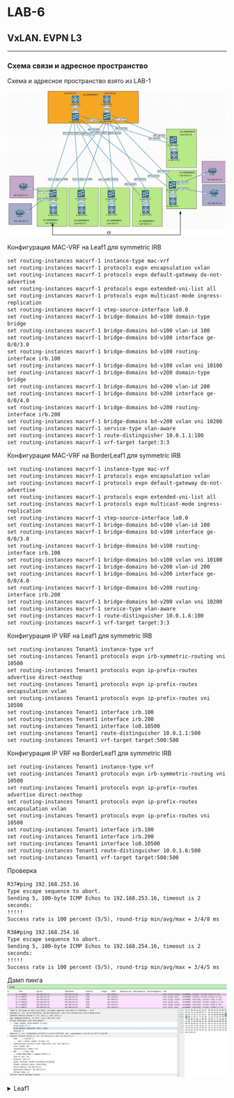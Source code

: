 # LAB-6

## VxLAN. EVPN L3
---
### Схема связи и адресное пространство
Схема и адресное пространство взято из LAB-1

![img_6.png](screenshots/Lab-6.JPG)

Конфигурация MAC-VRF на Leaf1 для symmetric IRB
```text
set routing-instances macvrf-1 instance-type mac-vrf
set routing-instances macvrf-1 protocols evpn encapsulation vxlan
set routing-instances macvrf-1 protocols evpn default-gateway do-not-advertise
set routing-instances macvrf-1 protocols evpn extended-vni-list all
set routing-instances macvrf-1 protocols evpn multicast-mode ingress-replication
set routing-instances macvrf-1 vtep-source-interface lo0.0
set routing-instances macvrf-1 bridge-domains bd-v100 domain-type bridge
set routing-instances macvrf-1 bridge-domains bd-v100 vlan-id 100
set routing-instances macvrf-1 bridge-domains bd-v100 interface ge-0/0/3.0
set routing-instances macvrf-1 bridge-domains bd-v100 routing-interface irb.100
set routing-instances macvrf-1 bridge-domains bd-v100 vxlan vni 10100
set routing-instances macvrf-1 bridge-domains bd-v200 domain-type bridge
set routing-instances macvrf-1 bridge-domains bd-v200 vlan-id 200
set routing-instances macvrf-1 bridge-domains bd-v200 interface ge-0/0/4.0
set routing-instances macvrf-1 bridge-domains bd-v200 routing-interface irb.200
set routing-instances macvrf-1 bridge-domains bd-v200 vxlan vni 10200
set routing-instances macvrf-1 service-type vlan-aware
set routing-instances macvrf-1 route-distinguisher 10.0.1.1:100
set routing-instances macvrf-1 vrf-target target:3:3
```
Конфигурация MAC-VRF на BorderLeaf1 для symmetric IRB
```text
set routing-instances macvrf-1 instance-type mac-vrf
set routing-instances macvrf-1 protocols evpn encapsulation vxlan
set routing-instances macvrf-1 protocols evpn default-gateway do-not-advertise
set routing-instances macvrf-1 protocols evpn extended-vni-list all
set routing-instances macvrf-1 protocols evpn multicast-mode ingress-replication
set routing-instances macvrf-1 vtep-source-interface lo0.0
set routing-instances macvrf-1 bridge-domains bd-v100 vlan-id 100
set routing-instances macvrf-1 bridge-domains bd-v100 interface ge-0/0/3.0
set routing-instances macvrf-1 bridge-domains bd-v100 routing-interface irb.100
set routing-instances macvrf-1 bridge-domains bd-v100 vxlan vni 10100
set routing-instances macvrf-1 bridge-domains bd-v200 vlan-id 200
set routing-instances macvrf-1 bridge-domains bd-v200 interface ge-0/0/4.0
set routing-instances macvrf-1 bridge-domains bd-v200 routing-interface irb.200
set routing-instances macvrf-1 bridge-domains bd-v200 vxlan vni 10200
set routing-instances macvrf-1 service-type vlan-aware
set routing-instances macvrf-1 route-distinguisher 10.0.1.6:100
set routing-instances macvrf-1 vrf-target target:3:3
```
Конфигурация IP VRF на Leaf1 для symmetric IRB
```text
set routing-instances Tenant1 instance-type vrf
set routing-instances Tenant1 protocols evpn irb-symmetric-routing vni 10500
set routing-instances Tenant1 protocols evpn ip-prefix-routes advertise direct-nexthop
set routing-instances Tenant1 protocols evpn ip-prefix-routes encapsulation vxlan
set routing-instances Tenant1 protocols evpn ip-prefix-routes vni 10500
set routing-instances Tenant1 interface irb.100
set routing-instances Tenant1 interface irb.200
set routing-instances Tenant1 interface lo0.10500
set routing-instances Tenant1 route-distinguisher 10.0.1.1:500
set routing-instances Tenant1 vrf-target target:500:500
```
Конфигурация IP VRF на BorderLeaf1 для symmetric IRB
```text
set routing-instances Tenant1 instance-type vrf
set routing-instances Tenant1 protocols evpn irb-symmetric-routing vni 10500
set routing-instances Tenant1 protocols evpn ip-prefix-routes advertise direct-nexthop
set routing-instances Tenant1 protocols evpn ip-prefix-routes encapsulation vxlan
set routing-instances Tenant1 protocols evpn ip-prefix-routes vni 10500
set routing-instances Tenant1 interface irb.100
set routing-instances Tenant1 interface irb.200
set routing-instances Tenant1 interface lo0.10500
set routing-instances Tenant1 route-distinguisher 10.0.1.6:500
set routing-instances Tenant1 vrf-target target:500:500
```
Проверка
```text
R37#ping 192.168.253.16      
Type escape sequence to abort.
Sending 5, 100-byte ICMP Echos to 192.168.253.16, timeout is 2 seconds:
!!!!!
Success rate is 100 percent (5/5), round-trip min/avg/max = 3/4/8 ms
```
```text
R38#ping 192.168.254.16
Type escape sequence to abort.
Sending 5, 100-byte ICMP Echos to 192.168.254.16, timeout is 2 seconds:
!!!!!
Success rate is 100 percent (5/5), round-trip min/avg/max = 3/4/5 ms
```
Дамп пинга
![img_6.1.png](screenshots/Lab-6.1.JPG)

<details>
<summary>Leaf1</summary>

``` text
root@Leaf1> show route    

inet.0: 12 destinations, 17 routes (12 active, 0 holddown, 0 hidden)
+ = Active Route, - = Last Active, * = Both

10.0.1.0/32        *[BGP/170] 1w0d 03:16:57, localpref 100
                      AS path: 4200000001 I, validation-state: unverified
                    >  to 10.2.1.0 via ge-0/0/1.0
10.0.1.1/32        *[Direct/0] 1w1d 23:56:35
                    >  via lo0.0
10.0.1.2/32        *[BGP/170] 1w0d 03:16:57, localpref 100
                      AS path: 4200000001 4200000012 I, validation-state: unverified
                       to 10.2.1.0 via ge-0/0/1.0
                    >  to 10.2.2.0 via ge-0/0/2.0
                    [BGP/170] 1w0d 03:16:57, localpref 100
                      AS path: 4200000001 4200000012 I, validation-state: unverified
                    >  to 10.2.1.0 via ge-0/0/1.0
10.0.1.3/32        *[BGP/170] 1w0d 03:16:57, localpref 100
                      AS path: 4200000001 4200000013 I, validation-state: unverified
                       to 10.2.1.0 via ge-0/0/1.0
                    >  to 10.2.2.0 via ge-0/0/2.0
                    [BGP/170] 1w0d 03:16:57, localpref 100
                      AS path: 4200000001 4200000013 I, validation-state: unverified
                    >  to 10.2.1.0 via ge-0/0/1.0
10.0.1.4/32        *[BGP/170] 1w0d 03:16:57, localpref 100
                      AS path: 4200000001 4200000014 I, validation-state: unverified
                       to 10.2.1.0 via ge-0/0/1.0
                    >  to 10.2.2.0 via ge-0/0/2.0
                    [BGP/170] 1w0d 03:16:57, localpref 100
                      AS path: 4200000001 4200000014 I, validation-state: unverified
                    >  to 10.2.1.0 via ge-0/0/1.0
10.0.1.5/32        *[BGP/170] 1w0d 03:16:57, localpref 100
                      AS path: 4200000001 4200000015 I, validation-state: unverified
                       to 10.2.1.0 via ge-0/0/1.0
                    >  to 10.2.2.0 via ge-0/0/2.0
                    [BGP/170] 1w0d 03:16:57, localpref 100
                      AS path: 4200000001 4200000015 I, validation-state: unverified
                    >  to 10.2.1.0 via ge-0/0/1.0
10.0.1.6/32        *[BGP/170] 1w0d 03:16:57, localpref 100
                      AS path: 4200000001 4200000016 I, validation-state: unverified
                       to 10.2.1.0 via ge-0/0/1.0
                    >  to 10.2.2.0 via ge-0/0/2.0
                    [BGP/170] 1w0d 03:16:57, localpref 100
                      AS path: 4200000001 4200000016 I, validation-state: unverified
                    >  to 10.2.1.0 via ge-0/0/1.0
10.0.2.0/32        *[BGP/170] 1w0d 03:17:17, localpref 100
                      AS path: 4200000001 I, validation-state: unverified
                    >  to 10.2.2.0 via ge-0/0/2.0
10.2.1.0/31        *[Direct/0] 1w1d 23:56:35
                    >  via ge-0/0/1.0
10.2.1.1/32        *[Local/0] 1w1d 23:56:35
                       Local via ge-0/0/1.0
10.2.2.0/31        *[Direct/0] 1w1d 23:56:35
                    >  via ge-0/0/2.0
10.2.2.1/32        *[Local/0] 1w1d 23:56:35
                       Local via ge-0/0/2.0

Tenant1.inet.0: 8 destinations, 10 routes (8 active, 0 holddown, 0 hidden)
+ = Active Route, - = Last Active, * = Both

192.168.253.0/24   *[Direct/0] 1d 03:47:44
                    >  via irb.200
                    [EVPN/170] 1d 03:44:54
                    >  to 10.2.1.0 via ge-0/0/1.0
                       to 10.2.2.0 via ge-0/0/2.0
192.168.253.1/32   *[Local/0] 1d 03:47:44
                       Local via irb.200
192.168.253.11/32  *[EVPN/7] 1d 03:52:36
                    >  via irb.200
192.168.253.16/32  *[EVPN/7] 01:19:52
                    >  to 10.2.1.0 via ge-0/0/1.0
                       to 10.2.2.0 via ge-0/0/2.0
192.168.254.0/24   *[Direct/0] 1d 03:47:02
                    >  via irb.100
                    [EVPN/170] 1d 03:44:54
                    >  to 10.2.1.0 via ge-0/0/1.0
                       to 10.2.2.0 via ge-0/0/2.0
192.168.254.1/32   *[Local/0] 1d 03:47:02
                       Local via irb.100
192.168.254.11/32  *[EVPN/7] 1d 03:42:16
                    >  via irb.100
192.168.254.16/32  *[EVPN/7] 03:02:48
                    >  to 10.2.1.0 via ge-0/0/1.0
                       to 10.2.2.0 via ge-0/0/2.0

inet6.0: 2 destinations, 2 routes (2 active, 0 holddown, 0 hidden)
+ = Active Route, - = Last Active, * = Both

fe80::5284:e2ff:fe00:1800/128
                   *[Local/0] 1w2d 00:50:42
                       Reject
ff02::2/128        *[INET6/0] 1w2d 00:51:07
                       MultiRecv

Tenant1.inet6.0: 1 destinations, 1 routes (1 active, 0 holddown, 0 hidden)
+ = Active Route, - = Last Active, * = Both

ff02::2/128        *[INET6/0] 1d 23:55:40
                       MultiRecv

bgp.evpn.0: 32 destinations, 48 routes (32 active, 0 holddown, 0 hidden)
+ = Active Route, - = Last Active, * = Both

1:10.0.1.1:0::05fa56ea0b0000277400::FFFF:FFFF/192 AD/ESI        
                   *[EVPN/170] 22:54:26
                       Indirect
1:10.0.1.1:0::05fa56ea0b000027d800::FFFF:FFFF/192 AD/ESI        
                   *[EVPN/170] 22:54:26
                       Indirect
1:10.0.1.6:0::05fa56ea100000277400::FFFF:FFFF/192 AD/ESI        
                   *[BGP/170] 03:03:24, localpref 100, from 10.0.1.0
                      AS path: 4200000001 4200000016 I, validation-state: unverified
                    >  to 10.2.1.0 via ge-0/0/1.0
                       to 10.2.2.0 via ge-0/0/2.0
                    [BGP/170] 03:03:24, localpref 100, from 10.0.2.0
                      AS path: 4200000001 4200000016 I, validation-state: unverified
                    >  to 10.2.1.0 via ge-0/0/1.0
                       to 10.2.2.0 via ge-0/0/2.0
1:10.0.1.6:0::05fa56ea10000027d800::FFFF:FFFF/192 AD/ESI        
                   *[BGP/170] 03:03:24, localpref 100, from 10.0.2.0
                      AS path: 4200000001 4200000016 I, validation-state: unverified
                       to 10.2.1.0 via ge-0/0/1.0
                    >  to 10.2.2.0 via ge-0/0/2.0
                    [BGP/170] 03:03:24, localpref 100, from 10.0.1.0
                      AS path: 4200000001 4200000016 I, validation-state: unverified
                       to 10.2.1.0 via ge-0/0/1.0
                    >  to 10.2.2.0 via ge-0/0/2.0
2:10.0.1.1:100::10100::00:00:5e:00:01:01/304 MAC/IP        
                   *[EVPN/170] 22:54:26
                       Indirect
2:10.0.1.1:100::10100::aa:bb:cc:00:01:00/304 MAC/IP        
                   *[EVPN/170] 1d 03:53:15
                       Indirect
2:10.0.1.1:100::10100::aa:bb:cc:80:01:00/304 MAC/IP        
                   *[EVPN/170] 1d 03:42:16
                       Indirect
2:10.0.1.1:100::10200::00:00:5e:00:01:01/304 MAC/IP        
                   *[EVPN/170] 22:54:26
                       Indirect
2:10.0.1.1:100::10200::aa:bb:cc:00:02:00/304 MAC/IP        
                   *[EVPN/170] 1d 03:53:15
                       Indirect
2:10.0.1.1:100::10200::aa:bb:cc:80:02:00/304 MAC/IP        
                   *[EVPN/170] 1d 03:52:55
                       Indirect
2:10.0.1.6:100::10100::00:00:5e:00:01:01/304 MAC/IP        
                   *[BGP/170] 03:03:24, localpref 100, from 10.0.1.0
                      AS path: 4200000001 4200000016 I, validation-state: unverified
                    >  to 10.2.1.0 via ge-0/0/1.0, Push 631
                       to 10.2.2.0 via ge-0/0/2.0, Push 631
                    [BGP/170] 03:03:24, localpref 100, from 10.0.2.0
                      AS path: 4200000001 4200000016 I, validation-state: unverified
                    >  to 10.2.1.0 via ge-0/0/1.0, Push 631
                       to 10.2.2.0 via ge-0/0/2.0, Push 631
2:10.0.1.6:100::10100::aa:bb:cc:00:04:00/304 MAC/IP        
                   *[BGP/170] 1d 03:36:30, localpref 100, from 10.0.2.0
                      AS path: 4200000001 4200000016 I, validation-state: unverified
                    >  to 10.2.1.0 via ge-0/0/1.0, Push 631
                       to 10.2.2.0 via ge-0/0/2.0, Push 631
                    [BGP/170] 1d 03:36:30, localpref 100, from 10.0.1.0
                      AS path: 4200000001 4200000016 I, validation-state: unverified
                    >  to 10.2.1.0 via ge-0/0/1.0, Push 631
                       to 10.2.2.0 via ge-0/0/2.0, Push 631
2:10.0.1.6:100::10100::aa:bb:cc:80:04:00/304 MAC/IP        
                   *[BGP/170] 1d 03:34:35, localpref 100, from 10.0.1.0
                      AS path: 4200000001 4200000016 I, validation-state: unverified
                    >  to 10.2.1.0 via ge-0/0/1.0, Push 631
                       to 10.2.2.0 via ge-0/0/2.0, Push 631
                    [BGP/170] 1d 03:34:35, localpref 100, from 10.0.2.0
                      AS path: 4200000001 4200000016 I, validation-state: unverified
                    >  to 10.2.1.0 via ge-0/0/1.0, Push 631
                       to 10.2.2.0 via ge-0/0/2.0, Push 631
2:10.0.1.6:100::10200::00:00:5e:00:01:01/304 MAC/IP        
                   *[BGP/170] 03:03:24, localpref 100, from 10.0.2.0
                      AS path: 4200000001 4200000016 I, validation-state: unverified
                       to 10.2.1.0 via ge-0/0/1.0, Push 637
                    >  to 10.2.2.0 via ge-0/0/2.0, Push 637
                    [BGP/170] 03:03:24, localpref 100, from 10.0.1.0
                      AS path: 4200000001 4200000016 I, validation-state: unverified
                       to 10.2.1.0 via ge-0/0/1.0, Push 637
                    >  to 10.2.2.0 via ge-0/0/2.0, Push 637
2:10.0.1.6:100::10200::aa:bb:cc:00:03:00/304 MAC/IP        
                   *[BGP/170] 1d 03:36:31, localpref 100, from 10.0.1.0
                      AS path: 4200000001 4200000016 I, validation-state: unverified
                       to 10.2.1.0 via ge-0/0/1.0, Push 637
                    >  to 10.2.2.0 via ge-0/0/2.0, Push 637
                    [BGP/170] 1d 03:36:31, localpref 100, from 10.0.2.0
                      AS path: 4200000001 4200000016 I, validation-state: unverified
                       to 10.2.1.0 via ge-0/0/1.0, Push 637
                    >  to 10.2.2.0 via ge-0/0/2.0, Push 637
2:10.0.1.6:100::10200::aa:bb:cc:80:03:00/304 MAC/IP        
                   *[BGP/170] 01:19:52, localpref 100, from 10.0.1.0
                      AS path: 4200000001 4200000016 I, validation-state: unverified
                       to 10.2.1.0 via ge-0/0/1.0, Push 637
                    >  to 10.2.2.0 via ge-0/0/2.0, Push 637
                    [BGP/170] 01:19:52, localpref 100, from 10.0.2.0
                      AS path: 4200000001 4200000016 I, validation-state: unverified
                       to 10.2.1.0 via ge-0/0/1.0, Push 637
                    >  to 10.2.2.0 via ge-0/0/2.0, Push 637
2:10.0.1.1:100::10100::00:00:5e:00:01:01::192.168.254.254/304 MAC/IP        
                   *[EVPN/170] 22:54:26
                       Indirect
2:10.0.1.1:100::10100::aa:bb:cc:80:01:00::192.168.254.11/304 MAC/IP        
                   *[EVPN/170] 1d 03:42:16
                       Indirect
2:10.0.1.1:100::10200::00:00:5e:00:01:01::192.168.253.254/304 MAC/IP        
                   *[EVPN/170] 22:54:26
                       Indirect
2:10.0.1.1:100::10200::aa:bb:cc:80:02:00::192.168.253.11/304 MAC/IP        
                   *[EVPN/170] 1d 03:52:36
                       Indirect
2:10.0.1.6:100::10100::00:00:5e:00:01:01::192.168.254.254/304 MAC/IP        
                   *[BGP/170] 03:03:24, localpref 100, from 10.0.1.0
                      AS path: 4200000001 4200000016 I, validation-state: unverified
                    >  to 10.2.1.0 via ge-0/0/1.0, Push 631
                       to 10.2.2.0 via ge-0/0/2.0, Push 631
                    [BGP/170] 03:03:24, localpref 100, from 10.0.2.0
                      AS path: 4200000001 4200000016 I, validation-state: unverified
                    >  to 10.2.1.0 via ge-0/0/1.0, Push 631
                       to 10.2.2.0 via ge-0/0/2.0, Push 631
2:10.0.1.6:100::10100::aa:bb:cc:80:04:00::192.168.254.16/304 MAC/IP        
                   *[BGP/170] 03:02:48, localpref 100, from 10.0.2.0
                      AS path: 4200000001 4200000016 I, validation-state: unverified
                       to 10.2.1.0 via ge-0/0/1.0, Push 631
                    >  to 10.2.2.0 via ge-0/0/2.0, Push 631
                    [BGP/170] 03:02:48, localpref 100, from 10.0.1.0
                      AS path: 4200000001 4200000016 I, validation-state: unverified
                       to 10.2.1.0 via ge-0/0/1.0, Push 631
                    >  to 10.2.2.0 via ge-0/0/2.0, Push 631
2:10.0.1.6:100::10200::00:00:5e:00:01:01::192.168.253.254/304 MAC/IP        
                   *[BGP/170] 03:03:24, localpref 100, from 10.0.2.0
                      AS path: 4200000001 4200000016 I, validation-state: unverified
                       to 10.2.1.0 via ge-0/0/1.0, Push 637
                    >  to 10.2.2.0 via ge-0/0/2.0, Push 637
                    [BGP/170] 03:03:24, localpref 100, from 10.0.1.0
                      AS path: 4200000001 4200000016 I, validation-state: unverified
                       to 10.2.1.0 via ge-0/0/1.0, Push 637
                    >  to 10.2.2.0 via ge-0/0/2.0, Push 637
2:10.0.1.6:100::10200::aa:bb:cc:80:03:00::192.168.253.16/304 MAC/IP        
                   *[BGP/170] 01:19:52, localpref 100, from 10.0.1.0
                      AS path: 4200000001 4200000016 I, validation-state: unverified
                    >  to 10.2.1.0 via ge-0/0/1.0, Push 637
                       to 10.2.2.0 via ge-0/0/2.0, Push 637
                    [BGP/170] 01:19:52, localpref 100, from 10.0.2.0
                      AS path: 4200000001 4200000016 I, validation-state: unverified
                    >  to 10.2.1.0 via ge-0/0/1.0, Push 637
                       to 10.2.2.0 via ge-0/0/2.0, Push 637
3:10.0.1.1:100::10100::10.0.1.1/248 IM            
                   *[EVPN/170] 1d 04:29:53
                       Indirect
3:10.0.1.1:100::10200::10.0.1.1/248 IM            
                   *[EVPN/170] 1d 04:29:53
                       Indirect
3:10.0.1.6:100::10100::10.0.1.6/248 IM            
                   *[BGP/170] 1d 23:45:32, localpref 100, from 10.0.1.0
                      AS path: 4200000001 4200000016 I, validation-state: unverified
                    >  to 10.2.1.0 via ge-0/0/1.0
                       to 10.2.2.0 via ge-0/0/2.0
                    [BGP/170] 1d 23:45:32, localpref 100, from 10.0.2.0
                      AS path: 4200000001 4200000016 I, validation-state: unverified
                    >  to 10.2.1.0 via ge-0/0/1.0
                       to 10.2.2.0 via ge-0/0/2.0
3:10.0.1.6:100::10200::10.0.1.6/248 IM            
                   *[BGP/170] 1d 22:54:03, localpref 100, from 10.0.2.0
                      AS path: 4200000001 4200000016 I, validation-state: unverified
                       to 10.2.1.0 via ge-0/0/1.0
                    >  to 10.2.2.0 via ge-0/0/2.0
                    [BGP/170] 1d 22:54:03, localpref 100, from 10.0.1.0
                      AS path: 4200000001 4200000016 I, validation-state: unverified
                       to 10.2.1.0 via ge-0/0/1.0
                    >  to 10.2.2.0 via ge-0/0/2.0
5:10.0.1.1:500::0::192.168.253.0::24/248               
                   *[EVPN/170] 1d 03:47:44
                       Fictitious
5:10.0.1.1:500::0::192.168.254.0::24/248               
                   *[EVPN/170] 1d 03:47:02
                       Fictitious
5:10.0.1.6:500::0::192.168.253.0::24/248               
                   *[BGP/170] 1d 03:44:54, localpref 100, from 10.0.1.0
                      AS path: 4200000001 4200000016 I, validation-state: unverified
                    >  to 10.2.1.0 via ge-0/0/1.0, Push 656
                       to 10.2.2.0 via ge-0/0/2.0, Push 656
                    [BGP/170] 1d 03:44:54, localpref 100, from 10.0.2.0
                      AS path: 4200000001 4200000016 I, validation-state: unverified
                    >  to 10.2.1.0 via ge-0/0/1.0, Push 656
                       to 10.2.2.0 via ge-0/0/2.0, Push 656
5:10.0.1.6:500::0::192.168.254.0::24/248               
                   *[BGP/170] 1d 03:44:54, localpref 100, from 10.0.1.0
                      AS path: 4200000001 4200000016 I, validation-state: unverified
                    >  to 10.2.1.0 via ge-0/0/1.0, Push 656
                       to 10.2.2.0 via ge-0/0/2.0, Push 656
                    [BGP/170] 03:03:24, localpref 100, from 10.0.2.0
                      AS path: 4200000001 4200000016 I, validation-state: unverified
                    >  to 10.2.1.0 via ge-0/0/1.0, Push 656
                       to 10.2.2.0 via ge-0/0/2.0, Push 656

Tenant1.evpn.0: 6 destinations, 10 routes (6 active, 0 holddown, 0 hidden)
+ = Active Route, - = Last Active, * = Both
                                        
2:10.0.1.6:100::10100::aa:bb:cc:80:04:00::192.168.254.16/304 MAC/IP        
                   *[BGP/170] 03:02:48, localpref 100, from 10.0.2.0
                      AS path: 4200000001 4200000016 I, validation-state: unverified
                       to 10.2.1.0 via ge-0/0/1.0, Push 631
                    >  to 10.2.2.0 via ge-0/0/2.0, Push 631
                    [BGP/170] 03:02:48, localpref 100, from 10.0.1.0
                      AS path: 4200000001 4200000016 I, validation-state: unverified
                       to 10.2.1.0 via ge-0/0/1.0, Push 631
                    >  to 10.2.2.0 via ge-0/0/2.0, Push 631
2:10.0.1.6:100::10200::aa:bb:cc:80:03:00::192.168.253.16/304 MAC/IP        
                   *[BGP/170] 01:19:52, localpref 100, from 10.0.1.0
                      AS path: 4200000001 4200000016 I, validation-state: unverified
                    >  to 10.2.1.0 via ge-0/0/1.0, Push 637
                       to 10.2.2.0 via ge-0/0/2.0, Push 637
                    [BGP/170] 01:19:52, localpref 100, from 10.0.2.0
                      AS path: 4200000001 4200000016 I, validation-state: unverified
                    >  to 10.2.1.0 via ge-0/0/1.0, Push 637
                       to 10.2.2.0 via ge-0/0/2.0, Push 637
5:10.0.1.1:500::0::192.168.253.0::24/248               
                   *[EVPN/170] 1d 03:47:44
                       Fictitious
5:10.0.1.1:500::0::192.168.254.0::24/248               
                   *[EVPN/170] 1d 03:47:02
                       Fictitious
5:10.0.1.6:500::0::192.168.253.0::24/248               
                   *[BGP/170] 1d 03:44:54, localpref 100, from 10.0.1.0
                      AS path: 4200000001 4200000016 I, validation-state: unverified
                    >  to 10.2.1.0 via ge-0/0/1.0, Push 656
                       to 10.2.2.0 via ge-0/0/2.0, Push 656
                    [BGP/170] 1d 03:44:54, localpref 100, from 10.0.2.0
                      AS path: 4200000001 4200000016 I, validation-state: unverified
                    >  to 10.2.1.0 via ge-0/0/1.0, Push 656
                       to 10.2.2.0 via ge-0/0/2.0, Push 656
5:10.0.1.6:500::0::192.168.254.0::24/248               
                   *[BGP/170] 1d 03:44:54, localpref 100, from 10.0.1.0
                      AS path: 4200000001 4200000016 I, validation-state: unverified
                    >  to 10.2.1.0 via ge-0/0/1.0, Push 656
                       to 10.2.2.0 via ge-0/0/2.0, Push 656
                    [BGP/170] 03:03:24, localpref 100, from 10.0.2.0
                      AS path: 4200000001 4200000016 I, validation-state: unverified
                    >  to 10.2.1.0 via ge-0/0/1.0, Push 656
                       to 10.2.2.0 via ge-0/0/2.0, Push 656

__default_evpn__.evpn.0: 2 destinations, 2 routes (2 active, 0 holddown, 0 hidden)
+ = Active Route, - = Last Active, * = Both

1:10.0.1.1:0::05fa56ea0b0000277400::FFFF:FFFF/192 AD/ESI        
                   *[EVPN/170] 22:54:26
                       Indirect
1:10.0.1.1:0::05fa56ea0b000027d800::FFFF:FFFF/192 AD/ESI        
                   *[EVPN/170] 22:54:26
                       Indirect

macvrf-1.evpn.0: 26 destinations, 40 routes (26 active, 0 holddown, 0 hidden)
+ = Active Route, - = Last Active, * = Both

1:10.0.1.6:0::05fa56ea100000277400::FFFF:FFFF/192 AD/ESI        
                   *[BGP/170] 03:03:24, localpref 100, from 10.0.1.0
                      AS path: 4200000001 4200000016 I, validation-state: unverified
                    >  to 10.2.1.0 via ge-0/0/1.0
                       to 10.2.2.0 via ge-0/0/2.0
                    [BGP/170] 03:03:24, localpref 100, from 10.0.2.0
                      AS path: 4200000001 4200000016 I, validation-state: unverified
                    >  to 10.2.1.0 via ge-0/0/1.0
                       to 10.2.2.0 via ge-0/0/2.0
1:10.0.1.6:0::05fa56ea10000027d800::FFFF:FFFF/192 AD/ESI        
                   *[BGP/170] 03:03:24, localpref 100, from 10.0.2.0
                      AS path: 4200000001 4200000016 I, validation-state: unverified
                       to 10.2.1.0 via ge-0/0/1.0
                    >  to 10.2.2.0 via ge-0/0/2.0
                    [BGP/170] 03:03:24, localpref 100, from 10.0.1.0
                      AS path: 4200000001 4200000016 I, validation-state: unverified
                       to 10.2.1.0 via ge-0/0/1.0
                    >  to 10.2.2.0 via ge-0/0/2.0
2:10.0.1.1:100::10100::00:00:5e:00:01:01/304 MAC/IP        
                   *[EVPN/170] 22:54:26
                       Indirect
2:10.0.1.1:100::10100::aa:bb:cc:00:01:00/304 MAC/IP        
                   *[EVPN/170] 1d 03:53:15
                       Indirect
2:10.0.1.1:100::10100::aa:bb:cc:80:01:00/304 MAC/IP        
                   *[EVPN/170] 1d 03:42:16
                       Indirect
2:10.0.1.1:100::10200::00:00:5e:00:01:01/304 MAC/IP        
                   *[EVPN/170] 22:54:26
                       Indirect
2:10.0.1.1:100::10200::aa:bb:cc:00:02:00/304 MAC/IP        
                   *[EVPN/170] 1d 03:53:15
                       Indirect
2:10.0.1.1:100::10200::aa:bb:cc:80:02:00/304 MAC/IP        
                   *[EVPN/170] 1d 03:52:55
                       Indirect
2:10.0.1.6:100::10100::00:00:5e:00:01:01/304 MAC/IP        
                   *[BGP/170] 03:03:24, localpref 100, from 10.0.1.0
                      AS path: 4200000001 4200000016 I, validation-state: unverified
                    >  to 10.2.1.0 via ge-0/0/1.0, Push 631
                       to 10.2.2.0 via ge-0/0/2.0, Push 631
                    [BGP/170] 03:03:24, localpref 100, from 10.0.2.0
                      AS path: 4200000001 4200000016 I, validation-state: unverified
                    >  to 10.2.1.0 via ge-0/0/1.0, Push 631
                       to 10.2.2.0 via ge-0/0/2.0, Push 631
2:10.0.1.6:100::10100::aa:bb:cc:00:04:00/304 MAC/IP        
                   *[BGP/170] 1d 03:36:30, localpref 100, from 10.0.2.0
                      AS path: 4200000001 4200000016 I, validation-state: unverified
                    >  to 10.2.1.0 via ge-0/0/1.0, Push 631
                       to 10.2.2.0 via ge-0/0/2.0, Push 631
                    [BGP/170] 1d 03:36:30, localpref 100, from 10.0.1.0
                      AS path: 4200000001 4200000016 I, validation-state: unverified
                    >  to 10.2.1.0 via ge-0/0/1.0, Push 631
                       to 10.2.2.0 via ge-0/0/2.0, Push 631
2:10.0.1.6:100::10100::aa:bb:cc:80:04:00/304 MAC/IP        
                   *[BGP/170] 1d 03:34:35, localpref 100, from 10.0.1.0
                      AS path: 4200000001 4200000016 I, validation-state: unverified
                    >  to 10.2.1.0 via ge-0/0/1.0, Push 631
                       to 10.2.2.0 via ge-0/0/2.0, Push 631
                    [BGP/170] 1d 03:34:35, localpref 100, from 10.0.2.0
                      AS path: 4200000001 4200000016 I, validation-state: unverified
                    >  to 10.2.1.0 via ge-0/0/1.0, Push 631
                       to 10.2.2.0 via ge-0/0/2.0, Push 631
2:10.0.1.6:100::10200::00:00:5e:00:01:01/304 MAC/IP        
                   *[BGP/170] 03:03:24, localpref 100, from 10.0.2.0
                      AS path: 4200000001 4200000016 I, validation-state: unverified
                       to 10.2.1.0 via ge-0/0/1.0, Push 637
                    >  to 10.2.2.0 via ge-0/0/2.0, Push 637
                    [BGP/170] 03:03:24, localpref 100, from 10.0.1.0
                      AS path: 4200000001 4200000016 I, validation-state: unverified
                       to 10.2.1.0 via ge-0/0/1.0, Push 637
                    >  to 10.2.2.0 via ge-0/0/2.0, Push 637
2:10.0.1.6:100::10200::aa:bb:cc:00:03:00/304 MAC/IP        
                   *[BGP/170] 1d 03:36:31, localpref 100, from 10.0.1.0
                      AS path: 4200000001 4200000016 I, validation-state: unverified
                       to 10.2.1.0 via ge-0/0/1.0, Push 637
                    >  to 10.2.2.0 via ge-0/0/2.0, Push 637
                    [BGP/170] 1d 03:36:31, localpref 100, from 10.0.2.0
                      AS path: 4200000001 4200000016 I, validation-state: unverified
                       to 10.2.1.0 via ge-0/0/1.0, Push 637
                    >  to 10.2.2.0 via ge-0/0/2.0, Push 637
2:10.0.1.6:100::10200::aa:bb:cc:80:03:00/304 MAC/IP        
                   *[BGP/170] 01:19:52, localpref 100, from 10.0.1.0
                      AS path: 4200000001 4200000016 I, validation-state: unverified
                       to 10.2.1.0 via ge-0/0/1.0, Push 637
                    >  to 10.2.2.0 via ge-0/0/2.0, Push 637
                    [BGP/170] 01:19:52, localpref 100, from 10.0.2.0
                      AS path: 4200000001 4200000016 I, validation-state: unverified
                       to 10.2.1.0 via ge-0/0/1.0, Push 637
                    >  to 10.2.2.0 via ge-0/0/2.0, Push 637
2:10.0.1.1:100::10100::00:00:5e:00:01:01::192.168.254.254/304 MAC/IP        
                   *[EVPN/170] 22:54:26
                       Indirect
2:10.0.1.1:100::10100::aa:bb:cc:80:01:00::192.168.254.11/304 MAC/IP        
                   *[EVPN/170] 1d 03:42:16
                       Indirect
2:10.0.1.1:100::10200::00:00:5e:00:01:01::192.168.253.254/304 MAC/IP        
                   *[EVPN/170] 22:54:26
                       Indirect         
2:10.0.1.1:100::10200::aa:bb:cc:80:02:00::192.168.253.11/304 MAC/IP        
                   *[EVPN/170] 1d 03:52:36
                       Indirect
2:10.0.1.6:100::10100::00:00:5e:00:01:01::192.168.254.254/304 MAC/IP        
                   *[BGP/170] 03:03:24, localpref 100, from 10.0.1.0
                      AS path: 4200000001 4200000016 I, validation-state: unverified
                    >  to 10.2.1.0 via ge-0/0/1.0, Push 631
                       to 10.2.2.0 via ge-0/0/2.0, Push 631
                    [BGP/170] 03:03:24, localpref 100, from 10.0.2.0
                      AS path: 4200000001 4200000016 I, validation-state: unverified
                    >  to 10.2.1.0 via ge-0/0/1.0, Push 631
                       to 10.2.2.0 via ge-0/0/2.0, Push 631
2:10.0.1.6:100::10100::aa:bb:cc:80:04:00::192.168.254.16/304 MAC/IP        
                   *[BGP/170] 03:02:48, localpref 100, from 10.0.2.0
                      AS path: 4200000001 4200000016 I, validation-state: unverified
                       to 10.2.1.0 via ge-0/0/1.0, Push 631
                    >  to 10.2.2.0 via ge-0/0/2.0, Push 631
                    [BGP/170] 03:02:48, localpref 100, from 10.0.1.0
                      AS path: 4200000001 4200000016 I, validation-state: unverified
                       to 10.2.1.0 via ge-0/0/1.0, Push 631
                    >  to 10.2.2.0 via ge-0/0/2.0, Push 631
2:10.0.1.6:100::10200::00:00:5e:00:01:01::192.168.253.254/304 MAC/IP        
                   *[BGP/170] 03:03:24, localpref 100, from 10.0.2.0
                      AS path: 4200000001 4200000016 I, validation-state: unverified
                       to 10.2.1.0 via ge-0/0/1.0, Push 637
                    >  to 10.2.2.0 via ge-0/0/2.0, Push 637
                    [BGP/170] 03:03:24, localpref 100, from 10.0.1.0
                      AS path: 4200000001 4200000016 I, validation-state: unverified
                       to 10.2.1.0 via ge-0/0/1.0, Push 637
                    >  to 10.2.2.0 via ge-0/0/2.0, Push 637
2:10.0.1.6:100::10200::aa:bb:cc:80:03:00::192.168.253.16/304 MAC/IP        
                   *[BGP/170] 01:19:52, localpref 100, from 10.0.1.0
                      AS path: 4200000001 4200000016 I, validation-state: unverified
                    >  to 10.2.1.0 via ge-0/0/1.0, Push 637
                       to 10.2.2.0 via ge-0/0/2.0, Push 637
                    [BGP/170] 01:19:52, localpref 100, from 10.0.2.0
                      AS path: 4200000001 4200000016 I, validation-state: unverified
                    >  to 10.2.1.0 via ge-0/0/1.0, Push 637
                       to 10.2.2.0 via ge-0/0/2.0, Push 637
3:10.0.1.1:100::10100::10.0.1.1/248 IM            
                   *[EVPN/170] 1d 04:29:53
                       Indirect
3:10.0.1.1:100::10200::10.0.1.1/248 IM            
                   *[EVPN/170] 1d 04:29:53
                       Indirect
3:10.0.1.6:100::10100::10.0.1.6/248 IM            
                   *[BGP/170] 1d 23:45:32, localpref 100, from 10.0.1.0
                      AS path: 4200000001 4200000016 I, validation-state: unverified
                    >  to 10.2.1.0 via ge-0/0/1.0
                       to 10.2.2.0 via ge-0/0/2.0
                    [BGP/170] 1d 23:45:32, localpref 100, from 10.0.2.0
                      AS path: 4200000001 4200000016 I, validation-state: unverified
                    >  to 10.2.1.0 via ge-0/0/1.0
                       to 10.2.2.0 via ge-0/0/2.0
3:10.0.1.6:100::10200::10.0.1.6/248 IM            
                   *[BGP/170] 1d 22:54:03, localpref 100, from 10.0.2.0
                      AS path: 4200000001 4200000016 I, validation-state: unverified
                       to 10.2.1.0 via ge-0/0/1.0
                    >  to 10.2.2.0 via ge-0/0/2.0
                    [BGP/170] 1d 22:54:03, localpref 100, from 10.0.1.0
                      AS path: 4200000001 4200000016 I, validation-state: unverified
                       to 10.2.1.0 via ge-0/0/1.0
                    >  to 10.2.2.0 via ge-0/0/2.0
</details>
<details>
<summary>BorderLeaf2</summary>

``` text
root@BorderLeaf2> show route  

inet.0: 12 destinations, 17 routes (12 active, 0 holddown, 0 hidden)
+ = Active Route, - = Last Active, * = Both

10.0.1.0/32        *[BGP/170] 1w0d 03:17:14, localpref 100
                      AS path: 4200000001 I, validation-state: unverified
                    >  to 10.2.1.10 via ge-0/0/1.0
10.0.1.1/32        *[BGP/170] 1w0d 03:17:14, localpref 100
                      AS path: 4200000001 4200000011 I, validation-state: unverified
                       to 10.2.1.10 via ge-0/0/1.0
                    >  to 10.2.2.10 via ge-0/0/2.0
                    [BGP/170] 1w0d 03:17:14, localpref 100
                      AS path: 4200000001 4200000011 I, validation-state: unverified
                    >  to 10.2.1.10 via ge-0/0/1.0
10.0.1.2/32        *[BGP/170] 1w0d 03:17:14, localpref 100
                      AS path: 4200000001 4200000012 I, validation-state: unverified
                       to 10.2.1.10 via ge-0/0/1.0
                    >  to 10.2.2.10 via ge-0/0/2.0
                    [BGP/170] 1w0d 03:17:14, localpref 100
                      AS path: 4200000001 4200000012 I, validation-state: unverified
                    >  to 10.2.1.10 via ge-0/0/1.0
10.0.1.3/32        *[BGP/170] 1w0d 03:17:14, localpref 100
                      AS path: 4200000001 4200000013 I, validation-state: unverified
                       to 10.2.1.10 via ge-0/0/1.0
                    >  to 10.2.2.10 via ge-0/0/2.0
                    [BGP/170] 1w0d 03:17:14, localpref 100
                      AS path: 4200000001 4200000013 I, validation-state: unverified
                    >  to 10.2.1.10 via ge-0/0/1.0
10.0.1.4/32        *[BGP/170] 1w0d 03:17:14, localpref 100
                      AS path: 4200000001 4200000014 I, validation-state: unverified
                       to 10.2.1.10 via ge-0/0/1.0
                    >  to 10.2.2.10 via ge-0/0/2.0
                    [BGP/170] 1w0d 03:17:14, localpref 100
                      AS path: 4200000001 4200000014 I, validation-state: unverified
                    >  to 10.2.1.10 via ge-0/0/1.0
10.0.1.5/32        *[BGP/170] 1w0d 03:17:14, localpref 100
                      AS path: 4200000001 4200000015 I, validation-state: unverified
                       to 10.2.1.10 via ge-0/0/1.0
                    >  to 10.2.2.10 via ge-0/0/2.0
                    [BGP/170] 1w0d 03:17:14, localpref 100
                      AS path: 4200000001 4200000015 I, validation-state: unverified
                    >  to 10.2.1.10 via ge-0/0/1.0
10.0.1.6/32        *[Direct/0] 1w1d 02:20:06
                    >  via lo0.0
10.0.2.0/32        *[BGP/170] 1w0d 03:17:35, localpref 100
                      AS path: 4200000001 I, validation-state: unverified
                    >  to 10.2.2.10 via ge-0/0/2.0
10.2.1.10/31       *[Direct/0] 1w1d 02:17:05
                    >  via ge-0/0/1.0
10.2.1.11/32       *[Local/0] 1w1d 02:17:05
                       Local via ge-0/0/1.0
10.2.2.10/31       *[Direct/0] 1w1d 02:17:05
                    >  via ge-0/0/2.0
10.2.2.11/32       *[Local/0] 1w1d 02:17:05
                       Local via ge-0/0/2.0

Tenant1.inet.0: 8 destinations, 10 routes (8 active, 0 holddown, 0 hidden)
+ = Active Route, - = Last Active, * = Both

192.168.253.0/24   *[Direct/0] 00:08:40
                    >  via irb.200
                    [EVPN/170] 1d 03:48:01
                    >  to 10.2.1.10 via ge-0/0/1.0
                       to 10.2.2.10 via ge-0/0/2.0
192.168.253.1/32   *[Local/0] 00:08:40
                       Local via irb.200
192.168.253.11/32  *[EVPN/7] 1d 03:52:52
                       to 10.2.1.10 via ge-0/0/1.0
                    >  to 10.2.2.10 via ge-0/0/2.0
192.168.253.16/32  *[EVPN/7] 01:20:10
                    >  via irb.200
192.168.254.0/24   *[Direct/0] 00:08:40
                    >  via irb.100
                    [EVPN/170] 1d 03:47:19
                    >  to 10.2.1.10 via ge-0/0/1.0
                       to 10.2.2.10 via ge-0/0/2.0
192.168.254.1/32   *[Local/0] 00:08:40
                       Local via irb.100
192.168.254.11/32  *[EVPN/7] 1d 03:42:32
                       to 10.2.1.10 via ge-0/0/1.0
                    >  to 10.2.2.10 via ge-0/0/2.0
192.168.254.16/32  *[EVPN/7] 03:03:06
                    >  via irb.100

inet6.0: 2 destinations, 2 routes (2 active, 0 holddown, 0 hidden)
+ = Active Route, - = Last Active, * = Both

fe80::5245:85ff:fe00:1a00/128
                   *[Local/0] 1w1d 02:20:06
                       Reject
ff02::2/128        *[INET6/0] 1w1d 02:20:06
                       MultiRecv

Tenant1.inet6.0: 1 destinations, 1 routes (1 active, 0 holddown, 0 hidden)
+ = Active Route, - = Last Active, * = Both

ff02::2/128        *[INET6/0] 1d 23:45:51
                       MultiRecv

bgp.evpn.0: 32 destinations, 48 routes (32 active, 0 holddown, 0 hidden)
+ = Active Route, - = Last Active, * = Both

1:10.0.1.1:0::05fa56ea0b0000277400::FFFF:FFFF/192 AD/ESI        
                   *[BGP/170] 22:54:43, localpref 100, from 10.0.2.0
                      AS path: 4200000001 4200000011 I, validation-state: unverified
                       to 10.2.1.10 via ge-0/0/1.0
                    >  to 10.2.2.10 via ge-0/0/2.0
                    [BGP/170] 22:54:43, localpref 100, from 10.0.1.0
                      AS path: 4200000001 4200000011 I, validation-state: unverified
                       to 10.2.1.10 via ge-0/0/1.0
                    >  to 10.2.2.10 via ge-0/0/2.0
1:10.0.1.1:0::05fa56ea0b000027d800::FFFF:FFFF/192 AD/ESI        
                   *[BGP/170] 22:54:43, localpref 100, from 10.0.2.0
                      AS path: 4200000001 4200000011 I, validation-state: unverified
                    >  to 10.2.1.10 via ge-0/0/1.0
                       to 10.2.2.10 via ge-0/0/2.0
                    [BGP/170] 22:54:43, localpref 100, from 10.0.1.0
                      AS path: 4200000001 4200000011 I, validation-state: unverified
                    >  to 10.2.1.10 via ge-0/0/1.0
                       to 10.2.2.10 via ge-0/0/2.0
1:10.0.1.6:0::05fa56ea100000277400::FFFF:FFFF/192 AD/ESI        
                   *[EVPN/170] 00:08:40
                       Indirect         
1:10.0.1.6:0::05fa56ea10000027d800::FFFF:FFFF/192 AD/ESI        
                   *[EVPN/170] 00:08:40
                       Indirect
2:10.0.1.1:100::10100::00:00:5e:00:01:01/304 MAC/IP        
                   *[BGP/170] 22:54:43, localpref 100, from 10.0.2.0
                      AS path: 4200000001 4200000011 I, validation-state: unverified
                    >  to 10.2.1.10 via ge-0/0/1.0, Push 631
                       to 10.2.2.10 via ge-0/0/2.0, Push 631
                    [BGP/170] 22:54:43, localpref 100, from 10.0.1.0
                      AS path: 4200000001 4200000011 I, validation-state: unverified
                    >  to 10.2.1.10 via ge-0/0/1.0, Push 631
                       to 10.2.2.10 via ge-0/0/2.0, Push 631
2:10.0.1.1:100::10100::aa:bb:cc:00:01:00/304 MAC/IP        
                   *[BGP/170] 1d 03:53:32, localpref 100, from 10.0.2.0
                      AS path: 4200000001 4200000011 I, validation-state: unverified
                    >  to 10.2.1.10 via ge-0/0/1.0, Push 631
                       to 10.2.2.10 via ge-0/0/2.0, Push 631
                    [BGP/170] 1d 03:53:31, localpref 100, from 10.0.1.0
                      AS path: 4200000001 4200000011 I, validation-state: unverified
                    >  to 10.2.1.10 via ge-0/0/1.0, Push 631
                       to 10.2.2.10 via ge-0/0/2.0, Push 631
2:10.0.1.1:100::10100::aa:bb:cc:80:01:00/304 MAC/IP        
                   *[BGP/170] 1d 03:42:32, localpref 100, from 10.0.1.0
                      AS path: 4200000001 4200000011 I, validation-state: unverified
                    >  to 10.2.1.10 via ge-0/0/1.0, Push 631
                       to 10.2.2.10 via ge-0/0/2.0, Push 631
                    [BGP/170] 1d 03:42:32, localpref 100, from 10.0.2.0
                      AS path: 4200000001 4200000011 I, validation-state: unverified
                    >  to 10.2.1.10 via ge-0/0/1.0, Push 631
                       to 10.2.2.10 via ge-0/0/2.0, Push 631
2:10.0.1.1:100::10200::00:00:5e:00:01:01/304 MAC/IP        
                   *[BGP/170] 22:54:43, localpref 100, from 10.0.2.0
                      AS path: 4200000001 4200000011 I, validation-state: unverified
                       to 10.2.1.10 via ge-0/0/1.0, Push 637
                    >  to 10.2.2.10 via ge-0/0/2.0, Push 637
                    [BGP/170] 22:54:43, localpref 100, from 10.0.1.0
                      AS path: 4200000001 4200000011 I, validation-state: unverified
                       to 10.2.1.10 via ge-0/0/1.0, Push 637
                    >  to 10.2.2.10 via ge-0/0/2.0, Push 637
2:10.0.1.1:100::10200::aa:bb:cc:00:02:00/304 MAC/IP        
                   *[BGP/170] 1d 03:53:32, localpref 100, from 10.0.2.0
                      AS path: 4200000001 4200000011 I, validation-state: unverified
                       to 10.2.1.10 via ge-0/0/1.0, Push 637
                    >  to 10.2.2.10 via ge-0/0/2.0, Push 637
                    [BGP/170] 1d 03:53:31, localpref 100, from 10.0.1.0
                      AS path: 4200000001 4200000011 I, validation-state: unverified
                       to 10.2.1.10 via ge-0/0/1.0, Push 637
                    >  to 10.2.2.10 via ge-0/0/2.0, Push 637
2:10.0.1.1:100::10200::aa:bb:cc:80:02:00/304 MAC/IP        
                   *[BGP/170] 1d 03:53:12, localpref 100, from 10.0.2.0
                      AS path: 4200000001 4200000011 I, validation-state: unverified
                       to 10.2.1.10 via ge-0/0/1.0, Push 637
                    >  to 10.2.2.10 via ge-0/0/2.0, Push 637
                    [BGP/170] 1d 03:53:12, localpref 100, from 10.0.1.0
                      AS path: 4200000001 4200000011 I, validation-state: unverified
                       to 10.2.1.10 via ge-0/0/1.0, Push 637
                    >  to 10.2.2.10 via ge-0/0/2.0, Push 637
2:10.0.1.6:100::10100::00:00:5e:00:01:01/304 MAC/IP        
                   *[EVPN/170] 00:08:40
                       Indirect
2:10.0.1.6:100::10100::aa:bb:cc:00:04:00/304 MAC/IP        
                   *[EVPN/170] 1d 03:36:48
                       Indirect
2:10.0.1.6:100::10100::aa:bb:cc:80:04:00/304 MAC/IP        
                   *[EVPN/170] 1d 03:34:53
                       Indirect
2:10.0.1.6:100::10200::00:00:5e:00:01:01/304 MAC/IP        
                   *[EVPN/170] 00:08:40
                       Indirect
2:10.0.1.6:100::10200::aa:bb:cc:00:03:00/304 MAC/IP        
                   *[EVPN/170] 1d 03:36:48
                       Indirect
2:10.0.1.6:100::10200::aa:bb:cc:80:03:00/304 MAC/IP        
                   *[EVPN/170] 01:20:10
                       Indirect
2:10.0.1.1:100::10100::00:00:5e:00:01:01::192.168.254.254/304 MAC/IP        
                   *[BGP/170] 22:54:43, localpref 100, from 10.0.2.0
                      AS path: 4200000001 4200000011 I, validation-state: unverified
                    >  to 10.2.1.10 via ge-0/0/1.0, Push 631
                       to 10.2.2.10 via ge-0/0/2.0, Push 631
                    [BGP/170] 22:54:43, localpref 100, from 10.0.1.0
                      AS path: 4200000001 4200000011 I, validation-state: unverified
                    >  to 10.2.1.10 via ge-0/0/1.0, Push 631
                       to 10.2.2.10 via ge-0/0/2.0, Push 631
2:10.0.1.1:100::10100::aa:bb:cc:80:01:00::192.168.254.11/304 MAC/IP        
                   *[BGP/170] 1d 03:42:32, localpref 100, from 10.0.1.0
                      AS path: 4200000001 4200000011 I, validation-state: unverified
                    >  to 10.2.1.10 via ge-0/0/1.0, Push 631
                       to 10.2.2.10 via ge-0/0/2.0, Push 631
                    [BGP/170] 1d 03:42:32, localpref 100, from 10.0.2.0
                      AS path: 4200000001 4200000011 I, validation-state: unverified
                    >  to 10.2.1.10 via ge-0/0/1.0, Push 631
                       to 10.2.2.10 via ge-0/0/2.0, Push 631
2:10.0.1.1:100::10200::00:00:5e:00:01:01::192.168.253.254/304 MAC/IP        
                   *[BGP/170] 22:54:43, localpref 100, from 10.0.2.0
                      AS path: 4200000001 4200000011 I, validation-state: unverified
                       to 10.2.1.10 via ge-0/0/1.0, Push 637
                    >  to 10.2.2.10 via ge-0/0/2.0, Push 637
                    [BGP/170] 22:54:43, localpref 100, from 10.0.1.0
                      AS path: 4200000001 4200000011 I, validation-state: unverified
                       to 10.2.1.10 via ge-0/0/1.0, Push 637
                    >  to 10.2.2.10 via ge-0/0/2.0, Push 637
2:10.0.1.1:100::10200::aa:bb:cc:80:02:00::192.168.253.11/304 MAC/IP        
                   *[BGP/170] 1d 03:52:52, localpref 100, from 10.0.2.0
                      AS path: 4200000001 4200000011 I, validation-state: unverified
                       to 10.2.1.10 via ge-0/0/1.0, Push 637
                    >  to 10.2.2.10 via ge-0/0/2.0, Push 637
                    [BGP/170] 1d 03:52:52, localpref 100, from 10.0.1.0
                      AS path: 4200000001 4200000011 I, validation-state: unverified
                       to 10.2.1.10 via ge-0/0/1.0, Push 637
                    >  to 10.2.2.10 via ge-0/0/2.0, Push 637
2:10.0.1.6:100::10100::00:00:5e:00:01:01::192.168.254.254/304 MAC/IP        
                   *[EVPN/170] 00:08:40
                       Indirect
2:10.0.1.6:100::10100::aa:bb:cc:80:04:00::192.168.254.16/304 MAC/IP        
                   *[EVPN/170] 03:03:06
                       Indirect
2:10.0.1.6:100::10200::00:00:5e:00:01:01::192.168.253.254/304 MAC/IP        
                   *[EVPN/170] 00:08:40
                       Indirect
2:10.0.1.6:100::10200::aa:bb:cc:80:03:00::192.168.253.16/304 MAC/IP        
                   *[EVPN/170] 01:20:10
                       Indirect
3:10.0.1.1:100::10100::10.0.1.1/248 IM            
                   *[BGP/170] 2d 00:01:48, localpref 100, from 10.0.1.0
                      AS path: 4200000001 4200000011 I, validation-state: unverified
                    >  to 10.2.1.10 via ge-0/0/1.0
                       to 10.2.2.10 via ge-0/0/2.0
                    [BGP/170] 2d 00:01:48, localpref 100, from 10.0.2.0
                      AS path: 4200000001 4200000011 I, validation-state: unverified
                    >  to 10.2.1.10 via ge-0/0/1.0
                       to 10.2.2.10 via ge-0/0/2.0
3:10.0.1.1:100::10200::10.0.1.1/248 IM            
                   *[BGP/170] 1d 23:09:13, localpref 100, from 10.0.1.0
                      AS path: 4200000001 4200000011 I, validation-state: unverified
                       to 10.2.1.10 via ge-0/0/1.0
                    >  to 10.2.2.10 via ge-0/0/2.0
                    [BGP/170] 1d 23:09:13, localpref 100, from 10.0.2.0
                      AS path: 4200000001 4200000011 I, validation-state: unverified
                       to 10.2.1.10 via ge-0/0/1.0
                    >  to 10.2.2.10 via ge-0/0/2.0
3:10.0.1.6:100::10100::10.0.1.6/248 IM            
                   *[EVPN/170] 03:03:42
                       Indirect
3:10.0.1.6:100::10200::10.0.1.6/248 IM            
                   *[EVPN/170] 1d 03:44:26
                       Indirect
5:10.0.1.1:500::0::192.168.253.0::24/248               
                   *[BGP/170] 1d 03:48:01, localpref 100, from 10.0.1.0
                      AS path: 4200000001 4200000011 I, validation-state: unverified
                    >  to 10.2.1.10 via ge-0/0/1.0, Push 656
                       to 10.2.2.10 via ge-0/0/2.0, Push 656
                    [BGP/170] 1d 03:48:01, localpref 100, from 10.0.2.0
                      AS path: 4200000001 4200000011 I, validation-state: unverified
                    >  to 10.2.1.10 via ge-0/0/1.0, Push 656
                       to 10.2.2.10 via ge-0/0/2.0, Push 656
5:10.0.1.1:500::0::192.168.254.0::24/248               
                   *[BGP/170] 1d 03:47:19, localpref 100, from 10.0.2.0
                      AS path: 4200000001 4200000011 I, validation-state: unverified
                    >  to 10.2.1.10 via ge-0/0/1.0, Push 656
                       to 10.2.2.10 via ge-0/0/2.0, Push 656
                    [BGP/170] 1d 03:47:19, localpref 100, from 10.0.1.0
                      AS path: 4200000001 4200000011 I, validation-state: unverified
                    >  to 10.2.1.10 via ge-0/0/1.0, Push 656
                       to 10.2.2.10 via ge-0/0/2.0, Push 656
5:10.0.1.6:500::0::192.168.253.0::24/248               
                   *[EVPN/170] 1d 03:44:26
                       Fictitious
5:10.0.1.6:500::0::192.168.254.0::24/248               
                   *[EVPN/170] 02:56:34
                       Fictitious

__default_evpn__.evpn.0: 2 destinations, 2 routes (2 active, 0 holddown, 0 hidden)
+ = Active Route, - = Last Active, * = Both

1:10.0.1.6:0::05fa56ea100000277400::FFFF:FFFF/192 AD/ESI        
                   *[EVPN/170] 00:08:40
                       Indirect
1:10.0.1.6:0::05fa56ea10000027d800::FFFF:FFFF/192 AD/ESI        
                   *[EVPN/170] 00:08:40
                       Indirect

Tenant1.evpn.0: 6 destinations, 10 routes (6 active, 0 holddown, 0 hidden)
+ = Active Route, - = Last Active, * = Both

2:10.0.1.1:100::10100::aa:bb:cc:80:01:00::192.168.254.11/304 MAC/IP        
                   *[BGP/170] 1d 03:42:32, localpref 100, from 10.0.1.0
                      AS path: 4200000001 4200000011 I, validation-state: unverified
                    >  to 10.2.1.10 via ge-0/0/1.0, Push 631
                       to 10.2.2.10 via ge-0/0/2.0, Push 631
                    [BGP/170] 1d 03:42:32, localpref 100, from 10.0.2.0
                      AS path: 4200000001 4200000011 I, validation-state: unverified
                    >  to 10.2.1.10 via ge-0/0/1.0, Push 631
                       to 10.2.2.10 via ge-0/0/2.0, Push 631
2:10.0.1.1:100::10200::aa:bb:cc:80:02:00::192.168.253.11/304 MAC/IP        
                   *[BGP/170] 1d 03:52:52, localpref 100, from 10.0.2.0
                      AS path: 4200000001 4200000011 I, validation-state: unverified
                       to 10.2.1.10 via ge-0/0/1.0, Push 637
                    >  to 10.2.2.10 via ge-0/0/2.0, Push 637
                    [BGP/170] 1d 03:52:52, localpref 100, from 10.0.1.0
                      AS path: 4200000001 4200000011 I, validation-state: unverified
                       to 10.2.1.10 via ge-0/0/1.0, Push 637
                    >  to 10.2.2.10 via ge-0/0/2.0, Push 637
5:10.0.1.1:500::0::192.168.253.0::24/248               
                   *[BGP/170] 1d 03:48:01, localpref 100, from 10.0.1.0
                      AS path: 4200000001 4200000011 I, validation-state: unverified
                    >  to 10.2.1.10 via ge-0/0/1.0, Push 656
                       to 10.2.2.10 via ge-0/0/2.0, Push 656
                    [BGP/170] 1d 03:48:01, localpref 100, from 10.0.2.0
                      AS path: 4200000001 4200000011 I, validation-state: unverified
                    >  to 10.2.1.10 via ge-0/0/1.0, Push 656
                       to 10.2.2.10 via ge-0/0/2.0, Push 656
5:10.0.1.1:500::0::192.168.254.0::24/248               
                   *[BGP/170] 1d 03:47:19, localpref 100, from 10.0.2.0
                      AS path: 4200000001 4200000011 I, validation-state: unverified
                    >  to 10.2.1.10 via ge-0/0/1.0, Push 656
                       to 10.2.2.10 via ge-0/0/2.0, Push 656
                    [BGP/170] 1d 03:47:19, localpref 100, from 10.0.1.0
                      AS path: 4200000001 4200000011 I, validation-state: unverified
                    >  to 10.2.1.10 via ge-0/0/1.0, Push 656
                       to 10.2.2.10 via ge-0/0/2.0, Push 656
5:10.0.1.6:500::0::192.168.253.0::24/248               
                   *[EVPN/170] 1d 03:44:26
                       Fictitious
5:10.0.1.6:500::0::192.168.254.0::24/248               
                   *[EVPN/170] 02:56:34
                       Fictitious

macvrf-1.evpn.0: 26 destinations, 40 routes (26 active, 0 holddown, 0 hidden)
+ = Active Route, - = Last Active, * = Both

1:10.0.1.1:0::05fa56ea0b0000277400::FFFF:FFFF/192 AD/ESI        
                   *[BGP/170] 22:54:43, localpref 100, from 10.0.2.0
                      AS path: 4200000001 4200000011 I, validation-state: unverified
                       to 10.2.1.10 via ge-0/0/1.0
                    >  to 10.2.2.10 via ge-0/0/2.0
                    [BGP/170] 22:54:43, localpref 100, from 10.0.1.0
                      AS path: 4200000001 4200000011 I, validation-state: unverified
                       to 10.2.1.10 via ge-0/0/1.0
                    >  to 10.2.2.10 via ge-0/0/2.0
1:10.0.1.1:0::05fa56ea0b000027d800::FFFF:FFFF/192 AD/ESI        
                   *[BGP/170] 22:54:43, localpref 100, from 10.0.2.0
                      AS path: 4200000001 4200000011 I, validation-state: unverified
                    >  to 10.2.1.10 via ge-0/0/1.0
                       to 10.2.2.10 via ge-0/0/2.0
                    [BGP/170] 22:54:43, localpref 100, from 10.0.1.0
                      AS path: 4200000001 4200000011 I, validation-state: unverified
                    >  to 10.2.1.10 via ge-0/0/1.0
                       to 10.2.2.10 via ge-0/0/2.0
2:10.0.1.1:100::10100::00:00:5e:00:01:01/304 MAC/IP        
                   *[BGP/170] 22:54:43, localpref 100, from 10.0.2.0
                      AS path: 4200000001 4200000011 I, validation-state: unverified
                    >  to 10.2.1.10 via ge-0/0/1.0, Push 631
                       to 10.2.2.10 via ge-0/0/2.0, Push 631
                    [BGP/170] 22:54:43, localpref 100, from 10.0.1.0
                      AS path: 4200000001 4200000011 I, validation-state: unverified
                    >  to 10.2.1.10 via ge-0/0/1.0, Push 631
                       to 10.2.2.10 via ge-0/0/2.0, Push 631
2:10.0.1.1:100::10100::aa:bb:cc:00:01:00/304 MAC/IP        
                   *[BGP/170] 1d 03:53:32, localpref 100, from 10.0.2.0
                      AS path: 4200000001 4200000011 I, validation-state: unverified
                    >  to 10.2.1.10 via ge-0/0/1.0, Push 631
                       to 10.2.2.10 via ge-0/0/2.0, Push 631
                    [BGP/170] 1d 03:53:31, localpref 100, from 10.0.1.0
                      AS path: 4200000001 4200000011 I, validation-state: unverified
                    >  to 10.2.1.10 via ge-0/0/1.0, Push 631
                       to 10.2.2.10 via ge-0/0/2.0, Push 631
2:10.0.1.1:100::10100::aa:bb:cc:80:01:00/304 MAC/IP        
                   *[BGP/170] 1d 03:42:32, localpref 100, from 10.0.1.0
                      AS path: 4200000001 4200000011 I, validation-state: unverified
                    >  to 10.2.1.10 via ge-0/0/1.0, Push 631
                       to 10.2.2.10 via ge-0/0/2.0, Push 631
                    [BGP/170] 1d 03:42:32, localpref 100, from 10.0.2.0
                      AS path: 4200000001 4200000011 I, validation-state: unverified
                    >  to 10.2.1.10 via ge-0/0/1.0, Push 631
                       to 10.2.2.10 via ge-0/0/2.0, Push 631
2:10.0.1.1:100::10200::00:00:5e:00:01:01/304 MAC/IP        
                   *[BGP/170] 22:54:43, localpref 100, from 10.0.2.0
                      AS path: 4200000001 4200000011 I, validation-state: unverified
                       to 10.2.1.10 via ge-0/0/1.0, Push 637
                    >  to 10.2.2.10 via ge-0/0/2.0, Push 637
                    [BGP/170] 22:54:43, localpref 100, from 10.0.1.0
                      AS path: 4200000001 4200000011 I, validation-state: unverified
                       to 10.2.1.10 via ge-0/0/1.0, Push 637
                    >  to 10.2.2.10 via ge-0/0/2.0, Push 637
2:10.0.1.1:100::10200::aa:bb:cc:00:02:00/304 MAC/IP        
                   *[BGP/170] 1d 03:53:32, localpref 100, from 10.0.2.0
                      AS path: 4200000001 4200000011 I, validation-state: unverified
                       to 10.2.1.10 via ge-0/0/1.0, Push 637
                    >  to 10.2.2.10 via ge-0/0/2.0, Push 637
                    [BGP/170] 1d 03:53:31, localpref 100, from 10.0.1.0
                      AS path: 4200000001 4200000011 I, validation-state: unverified
                       to 10.2.1.10 via ge-0/0/1.0, Push 637
                    >  to 10.2.2.10 via ge-0/0/2.0, Push 637
2:10.0.1.1:100::10200::aa:bb:cc:80:02:00/304 MAC/IP        
                   *[BGP/170] 1d 03:53:12, localpref 100, from 10.0.2.0
                      AS path: 4200000001 4200000011 I, validation-state: unverified
                       to 10.2.1.10 via ge-0/0/1.0, Push 637
                    >  to 10.2.2.10 via ge-0/0/2.0, Push 637
                    [BGP/170] 1d 03:53:12, localpref 100, from 10.0.1.0
                      AS path: 4200000001 4200000011 I, validation-state: unverified
                       to 10.2.1.10 via ge-0/0/1.0, Push 637
                    >  to 10.2.2.10 via ge-0/0/2.0, Push 637
2:10.0.1.6:100::10100::00:00:5e:00:01:01/304 MAC/IP        
                   *[EVPN/170] 00:08:40
                       Indirect
2:10.0.1.6:100::10100::aa:bb:cc:00:04:00/304 MAC/IP        
                   *[EVPN/170] 1d 03:36:48
                       Indirect
2:10.0.1.6:100::10100::aa:bb:cc:80:04:00/304 MAC/IP        
                   *[EVPN/170] 1d 03:34:53
                       Indirect
2:10.0.1.6:100::10200::00:00:5e:00:01:01/304 MAC/IP        
                   *[EVPN/170] 00:08:40
                       Indirect
2:10.0.1.6:100::10200::aa:bb:cc:00:03:00/304 MAC/IP        
                   *[EVPN/170] 1d 03:36:48
                       Indirect
2:10.0.1.6:100::10200::aa:bb:cc:80:03:00/304 MAC/IP        
                   *[EVPN/170] 01:20:10
                       Indirect
2:10.0.1.1:100::10100::00:00:5e:00:01:01::192.168.254.254/304 MAC/IP        
                   *[BGP/170] 22:54:43, localpref 100, from 10.0.2.0
                      AS path: 4200000001 4200000011 I, validation-state: unverified
                    >  to 10.2.1.10 via ge-0/0/1.0, Push 631
                       to 10.2.2.10 via ge-0/0/2.0, Push 631
                    [BGP/170] 22:54:43, localpref 100, from 10.0.1.0
                      AS path: 4200000001 4200000011 I, validation-state: unverified
                    >  to 10.2.1.10 via ge-0/0/1.0, Push 631
                       to 10.2.2.10 via ge-0/0/2.0, Push 631
2:10.0.1.1:100::10100::aa:bb:cc:80:01:00::192.168.254.11/304 MAC/IP        
                   *[BGP/170] 1d 03:42:32, localpref 100, from 10.0.1.0
                      AS path: 4200000001 4200000011 I, validation-state: unverified
                    >  to 10.2.1.10 via ge-0/0/1.0, Push 631
                       to 10.2.2.10 via ge-0/0/2.0, Push 631
                    [BGP/170] 1d 03:42:32, localpref 100, from 10.0.2.0
                      AS path: 4200000001 4200000011 I, validation-state: unverified
                    >  to 10.2.1.10 via ge-0/0/1.0, Push 631
                       to 10.2.2.10 via ge-0/0/2.0, Push 631
2:10.0.1.1:100::10200::00:00:5e:00:01:01::192.168.253.254/304 MAC/IP        
                   *[BGP/170] 22:54:43, localpref 100, from 10.0.2.0
                      AS path: 4200000001 4200000011 I, validation-state: unverified
                       to 10.2.1.10 via ge-0/0/1.0, Push 637
                    >  to 10.2.2.10 via ge-0/0/2.0, Push 637
                    [BGP/170] 22:54:43, localpref 100, from 10.0.1.0
                      AS path: 4200000001 4200000011 I, validation-state: unverified
                       to 10.2.1.10 via ge-0/0/1.0, Push 637
                    >  to 10.2.2.10 via ge-0/0/2.0, Push 637
2:10.0.1.1:100::10200::aa:bb:cc:80:02:00::192.168.253.11/304 MAC/IP        
                   *[BGP/170] 1d 03:52:52, localpref 100, from 10.0.2.0
                      AS path: 4200000001 4200000011 I, validation-state: unverified
                       to 10.2.1.10 via ge-0/0/1.0, Push 637
                    >  to 10.2.2.10 via ge-0/0/2.0, Push 637
                    [BGP/170] 1d 03:52:52, localpref 100, from 10.0.1.0
                      AS path: 4200000001 4200000011 I, validation-state: unverified
                       to 10.2.1.10 via ge-0/0/1.0, Push 637
                    >  to 10.2.2.10 via ge-0/0/2.0, Push 637
2:10.0.1.6:100::10100::00:00:5e:00:01:01::192.168.254.254/304 MAC/IP        
                   *[EVPN/170] 00:08:40
                       Indirect
2:10.0.1.6:100::10100::aa:bb:cc:80:04:00::192.168.254.16/304 MAC/IP        
                   *[EVPN/170] 03:03:06
                       Indirect
2:10.0.1.6:100::10200::00:00:5e:00:01:01::192.168.253.254/304 MAC/IP        
                   *[EVPN/170] 00:08:40
                       Indirect         
2:10.0.1.6:100::10200::aa:bb:cc:80:03:00::192.168.253.16/304 MAC/IP        
                   *[EVPN/170] 01:20:10
                       Indirect
3:10.0.1.1:100::10100::10.0.1.1/248 IM            
                   *[BGP/170] 1d 23:45:51, localpref 100, from 10.0.1.0
                      AS path: 4200000001 4200000011 I, validation-state: unverified
                    >  to 10.2.1.10 via ge-0/0/1.0
                       to 10.2.2.10 via ge-0/0/2.0
                    [BGP/170] 1d 23:45:51, localpref 100, from 10.0.2.0
                      AS path: 4200000001 4200000011 I, validation-state: unverified
                    >  to 10.2.1.10 via ge-0/0/1.0
                       to 10.2.2.10 via ge-0/0/2.0
3:10.0.1.1:100::10200::10.0.1.1/248 IM            
                   *[BGP/170] 1d 23:09:13, localpref 100, from 10.0.1.0
                      AS path: 4200000001 4200000011 I, validation-state: unverified
                       to 10.2.1.10 via ge-0/0/1.0
                    >  to 10.2.2.10 via ge-0/0/2.0
                    [BGP/170] 1d 23:09:13, localpref 100, from 10.0.2.0
                      AS path: 4200000001 4200000011 I, validation-state: unverified
                       to 10.2.1.10 via ge-0/0/1.0
                    >  to 10.2.2.10 via ge-0/0/2.0
3:10.0.1.6:100::10100::10.0.1.6/248 IM            
                   *[EVPN/170] 03:03:42
                       Indirect
3:10.0.1.6:100::10200::10.0.1.6/248 IM            
                   *[EVPN/170] 1d 03:44:26
                       Indirect
```
</details>
